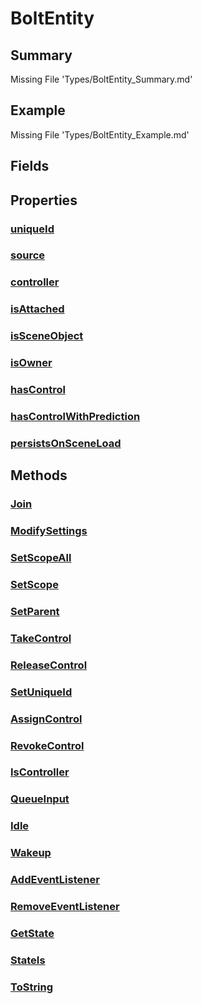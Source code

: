 # BoltEntity
## Summary
Missing File 'Types/BoltEntity_Summary.md'
## Example
Missing File 'Types/BoltEntity_Example.md'
## Fields
## Properties
### [uniqueId](Types/BoltEntity/P/uniqueId.md)
### [source](Types/BoltEntity/P/source.md)
### [controller](Types/BoltEntity/P/controller.md)
### [isAttached](Types/BoltEntity/P/isAttached.md)
### [isSceneObject](Types/BoltEntity/P/isSceneObject.md)
### [isOwner](Types/BoltEntity/P/isOwner.md)
### [hasControl](Types/BoltEntity/P/hasControl.md)
### [hasControlWithPrediction](Types/BoltEntity/P/hasControlWithPrediction.md)
### [persistsOnSceneLoad](Types/BoltEntity/P/persistsOnSceneLoad.md)
## Methods
### [Join](Types/BoltEntity/M/Join.md)
### [ModifySettings](Types/BoltEntity/M/ModifySettings.md)
### [SetScopeAll](Types/BoltEntity/M/SetScopeAll.md)
### [SetScope](Types/BoltEntity/M/SetScope.md)
### [SetParent](Types/BoltEntity/M/SetParent.md)
### [TakeControl](Types/BoltEntity/M/TakeControl.md)
### [ReleaseControl](Types/BoltEntity/M/ReleaseControl.md)
### [SetUniqueId](Types/BoltEntity/M/SetUniqueId.md)
### [AssignControl](Types/BoltEntity/M/AssignControl.md)
### [RevokeControl](Types/BoltEntity/M/RevokeControl.md)
### [IsController](Types/BoltEntity/M/IsController.md)
### [QueueInput](Types/BoltEntity/M/QueueInput.md)
### [Idle](Types/BoltEntity/M/Idle.md)
### [Wakeup](Types/BoltEntity/M/Wakeup.md)
### [AddEventListener](Types/BoltEntity/M/AddEventListener.md)
### [RemoveEventListener](Types/BoltEntity/M/RemoveEventListener.md)
### [GetState](Types/BoltEntity/M/GetState.md)
### [StateIs](Types/BoltEntity/M/StateIs.md)
### [ToString](Types/BoltEntity/M/ToString.md)
